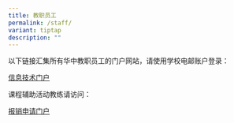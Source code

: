 ```yaml
---
title: 教职员工
permalink: /staff/
variant: tiptap
description: ""
---
```

<p>以下链接汇集所有华中教职员工的门户网站，请使用学校电邮账户登录：</p>
<p><a href="https://sites.google.com/hci.edu.sg/hci-it/portals" rel="noopener noreferrer nofollow" target="_blank">信息技术门户</a>
</p>
<p>课程辅助活动教练请访问：</p>
<p><a href="https://instructors.hci.edu.sg/" rel="noopener noreferrer nofollow" target="_blank">报销申请门户</a>
</p>
<p></p>